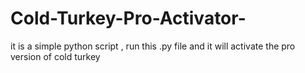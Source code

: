 # Cold-Turkey-Pro-Activator-
it is a simple python script , run this .py file and it will activate the  pro version of cold turkey
